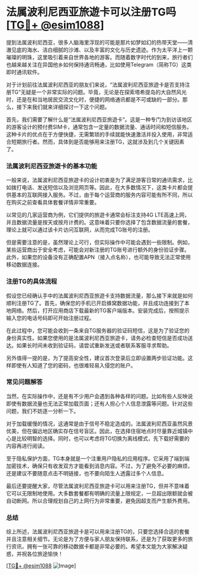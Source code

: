 # 法属波利尼西亚旅遊卡可以注册TG吗 [[TG💪+ @esim1088](https://t.me/s/esim1088)]

提到法属波利尼西亚，很多人脑海里浮现的可能是那片如梦如幻的热带天堂——清澈见底的海水、洁白细腻的沙滩、以及丰富的文化与历史遗迹。作为太平洋上一颗璀璨的明珠，这里吸引着来自世界各地的游客。而随着数字时代的到来，旅行者们也越来越关注在异国他乡如何保持通讯畅通，比如使用Telegram（简称TG）这类即时通讯软件。

对于计划前往法属波利尼西亚的朋友们来说，“法属波利尼西亚旅遊卡是否支持注册TG”无疑是一个非常实际的问题。毕竟，无论是在探索塔希提岛的大自然风光时，还是在和当地居民交流文化时，便捷的网络通讯都是不可或缺的一部分。那么，接下来我们就来详细探讨一下这个问题。

首先，我们需要了解什么是“法属波利尼西亚旅遊卡”。这是一种专门为到访该地区的游客设计的预付费SIM卡，通常包含一定量的数据流量、通话时间和短信服务。这种卡片的优点在于方便快捷，无需繁琐的手续就能快速激活并投入使用，非常适合短期旅行者。然而，具体到是否能够用来注册TG，这就涉及到几个关键因素了。

### 法属波利尼西亚旅遊卡的基本功能

一般来说，法属波利尼西亚旅遊卡的设计初衷是为了满足游客日常的通讯需求，比如拨打电话、发送短信以及浏览网页等。因此，在大多数情况下，这类卡片都会提供基本的互联网接入服务。不过，由于每个运营商的服务内容可能有所不同，所以在购买之前查看具体套餐详情非常重要。

以常见的几家运营商为例，它们提供的旅遊卡通常会标注支持4G LTE高速上网，并且数据流量是按天或按月计费的。这意味着只要你选择了包含数据流量的套餐，理论上就可以通过该卡片访问互联网，从而完成TG账号的注册。

但是需要注意的是，虽然理论上可行，但实际操作中可能会遇到一些限制。例如，某些运营商出于安全考虑，可能会对新注册的TG账号进行额外的身份验证步骤。此外，如果您的设备没有正确配置APN（接入点名称），也可能导致无法正常使用移动数据连接。

### 注册TG的具体流程

假设您已经确认手中的法属波利尼西亚旅遊卡支持数据流量，那么接下来就是如何顺利注册TG了。首先，确保您的手机已开启蜂窝数据功能，并且成功连接到了本地网络。然后，打开应用商店下载最新的TG客户端版本。安装完成后，按照提示输入您的电话号码即可开始注册过程。

在此过程中，您可能会收到一条来自TG服务器的验证码短信，这是为了验证您的身份真实性。如果您使用的是法属波利尼西亚旅遊卡，请务必检查短信是否成功送达。如果长时间未收到验证码，请尝试重新发送或者联系客服寻求帮助。

另外值得一提的是，为了提高安全性，建议首次登录后立即设置两步验证功能。这样即使有人知道了您的密码，也很难轻易入侵您的账户。

### 常见问题解答

当然，在实际操作中，还是有不少用户会遇到各种各样的问题。比如有些人反映说即使有数据流量也无法正常加载页面；还有人担心个人信息泄露等问题。针对这些问题，我们不妨逐一分析一下。

对于加载缓慢的情况，这通常是由于信号不稳定造成的。法属波利尼西亚虽然风景优美，但在偏远地区确实存在信号盲区。因此，在选择住宿地点时尽量靠近城镇中心是比较明智的选择。同时，也可以考虑将TG切换为离线模式，先下载好需要的内容再进行阅读。

至于隐私保护方面，TG本身就是一个注重用户隐私的应用程序。它采用了端到端加密技术，确保只有收发双方才能看到消息内容。不过，为了避免不必要的麻烦，还是建议不要随意点击不明链接，也不要向陌生人透露过多个人信息。

最后还要提醒大家，尽管法属波利尼西亚旅遊卡可以用来注册TG，但并不意味着它可以无限制地使用。大多数套餐都有明确的流量上限规定，一旦超出限额就会被自动断网。所以合理规划自己的上网行为非常重要，避免因超支而产生额外费用。

### 总结

综上所述，法属波利尼西亚旅遊卡是可以用来注册TG的，只要您选择合适的套餐并且注意相关细节。无论是为了方便与家人朋友保持联系，还是为了获取更多的旅行资讯，拥有一张可靠的移动数据卡都是非常必要的。希望本文能为大家解决疑惑，并祝各位旅途愉快！

[[TG💪+ @esim1088](https://t.me/s/esim1088) ![Image](https://i.postimg.cc/4NQfJmqS/Snipaste-2025-05-13-00-14-12.png)]